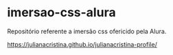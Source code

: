 # imersao-css-alura
Repositório referente a imersão css ofericido pela Alura.

https://julianacristina.github.io/julianacristina-profile/
